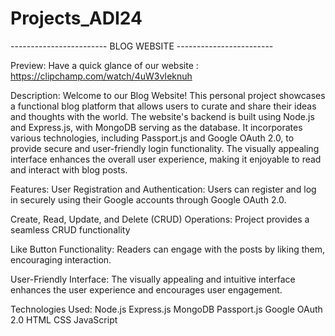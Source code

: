 # Projects_ADI24
------------------------ BLOG WEBSITE ------------------------ 


Preview:
Have a quick glance of our website : https://clipchamp.com/watch/4uW3vIeknuh

Description:
Welcome to our Blog Website! This personal project showcases a functional blog platform that allows users to curate and share their ideas and thoughts with the world. The website's backend is built using Node.js and Express.js, with MongoDB serving as the database. It incorporates various technologies, including Passport.js and Google OAuth 2.0, to provide secure and user-friendly login functionality. The visually appealing interface enhances the overall user experience, making it enjoyable to read and interact with blog posts.

Features:
User Registration and Authentication: Users can register and log in securely using their Google accounts through Google OAuth 2.0.

Create, Read, Update, and Delete (CRUD) Operations: Project provides a seamless CRUD functionality

Like Button Functionality: Readers can engage with the posts by liking them, encouraging interaction.

User-Friendly Interface: The visually appealing and intuitive interface enhances the user experience and encourages user engagement.

Technologies Used:
Node.js
Express.js
MongoDB
Passport.js
Google OAuth 2.0
HTML
CSS
JavaScript

